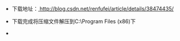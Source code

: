 * 下载地址：[ ](http://blog.csdn.net/renfufei/article/details/38474435/)http://blog.csdn.net/renfufei/article/details/38474435/
* 下载完成将压缩文件解压到C:\Program Files \(x86\)下

* 


